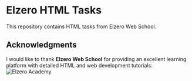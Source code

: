 # Elzero HTML Tasks

This repository contains HTML tasks from Elzero Web School.

## Acknowledgments
I would like to thank **Elzero Web School** for providing an excellent learning platform with detailed HTML and web development tutorials: ![Elzero Academy](https://elzero.org/study/html-2021-study-plan/)
